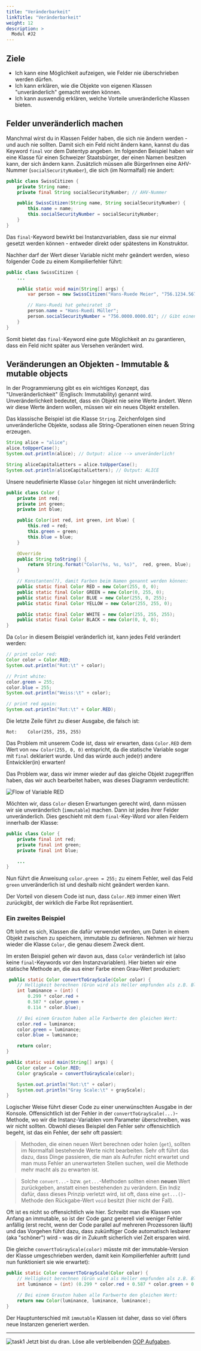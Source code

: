 ```yaml
---
title: "Veränderbarkeit"
linkTitle: "Veränderbarkeit"
weight: 12
description: >
  Modul #J2
---
```


## Ziele

- Ich kann eine Möglichkeit aufzeigen, wie Felder nie überschrieben werden dürfen.
- Ich kann erklären, wie die Objekte von eigenen Klassen "unveränderlich" gemacht werden können.
- Ich kann auswendig erklären, welche Vorteile unveränderliche Klassen bieten.

## Felder unveränderlich machen

Manchmal wirst du in Klassen Felder haben, die sich nie ändern werden - und auch nie sollten. Damit sich ein Feld nicht ändern kann, kannst du das Keyword `final` vor dem Datentyp angeben. Im folgenden Beispiel haben wir eine Klasse für einen Schweizer Staatsbürger, der einen Namen besitzen kann, der sich ändern kann. Zusätzlich müssen alle BürgerInnen eine AHV-Nummer (`socialSecurityNumber`), die sich (im Normalfall) nie ändert:

```java
public class SwissCitizen {
    private String name;
    private final String socialSecurityNumber; // AHV-Nummer

    public SwissCitizen(String name, String socialSecurityNumber) {
        this.name = name;
        this.socialSecurityNumber = socialSecurityNumber;
    }
}
```

Das `final`-Keyword bewirkt bei Instanzvariablen, dass sie nur einmal gesetzt werden können - entweder direkt oder spätestens im Konstruktor.

Nachher darf der Wert dieser Variable nicht mehr geändert werden, wieso folgender Code zu einem Kompilierfehler führt:

```java
public class SwissCitizen {
    ...

    public static void main(String[] args) {
        var person = new SwissCitizen("Hans-Ruede Meier", "756.1234.5678.90");

        // Hans-Ruedi hat geheiratet :D
        person.name = "Hans-Ruedi Müller";
        person.socialSecurityNumber = "756.0000.0000.01"; // Gibt einen Compiler-Fehler
    }
}
```

Somit bietet das `final`-Keyword eine gute Möglichkeit an zu garantieren, dass ein Feld nicht später aus Versehen verändert wird.

## Veränderungen an Objekten - Immutable & mutable objects

In der Programmierung gibt es ein wichtiges Konzept, das "Unveränderlichkeit" (Englisch: Immutability) genannt wird. Unveränderlichkeit bedeutet, dass ein Objekt nie seine Werte ändert. Wenn wir diese Werte ändern wollen, müssen wir ein neues Objekt erstellen.

Das klassische Beispiel ist die Klasse `String`. Zeichenfolgen sind unveränderliche Objekte, sodass alle String-Operationen einen neuen String erzeugen.

```java
String alice = "alice";
alice.toUpperCase();
System.out.println(alice); // Output: alice --> unveränderlich!

String aliceCapitalLetters = alice.toUpperCase();
System.out.println(aliceCapitalLetters); // Output: ALICE
```

Unsere neudefinierte Klasse `Color` hingegen ist nicht unveränderlich:

```java
public class Color {
    private int red;
    private int green;
    private int blue;

    public Color(int red, int green, int blue) {
        this.red = red;
        this.green = green;
        this.blue = blue;
    }

    @Override
    public String toString() {
        return String.format("Color(%s, %s, %s)",  red, green, blue);
    }

    // Konstanten(?), damit Farben beim Namen genannt werden können:
    public static final Color RED = new Color(255, 0, 0);
    public static final Color GREEN = new Color(0, 255, 0);
    public static final Color BLUE = new Color(255, 0, 255);
    public static final Color YELLOW = new Color(255, 255, 0);

    public static final Color WHITE = new Color(255, 255, 255);
    public static final Color BLACK = new Color(0, 0, 0);
}
```

Da `Color` in diesem Beispiel veränderlich ist, kann jedes Feld verändert werden:

```java
// print color red:
Color color = Color.RED;
System.out.println("Rot:\t" + color);

// Print white:
color.green = 255;
color.blue = 255;
System.out.println("Weiss:\t" + color);

// print red again:
System.out.println("Rot:\t" + Color.RED);
```

Die letzte Zeile führt zu dieser Ausgabe, die falsch ist:

```
Rot:    Color(255, 255, 255)
```

Das Problem mit unserem Code ist, dass wir erwarten, dass `Color.RED` dem Wert von `new Color(255, 0, 0)` entspricht, da die statische Variable sogar mit `final` deklariert wurde. Und das würde auch jede(r) andere Entwickler(in) erwarten!

Das Problem war, dass wir immer wieder auf das gleiche Objekt zugegriffen haben, das wir auch bearbeitet haben, was dieses Diagramm verdeutlicht:

![Flow of Variable RED](./images/mutable-objects_immutable-code-snippet-color-red.png)

Möchten wir, dass `Color` diesen Erwartungen gerecht wird, dann müssen wir sie unveränderlich (`immutable`) machen. Dann ist jedes ihrer Felder unveränderlich. Dies geschieht mit dem `final`-Key-Word vor allen Feldern innerhalb der Klasse:

```java
public class Color {
    private final int red;
    private final int green;
    private final int blue;

    ...
}
```

Nun führt die Anweisung `color.green = 255;` zu einem Fehler, weil das Feld `green` unveränderlich ist und deshalb nicht geändert werden kann.

Der Vorteil von diesem Code ist nun, dass `Color.RED` immer einen Wert zurückgibt, der wirklich die Farbe Rot repräsentiert.

### Ein zweites Beispiel

Oft lohnt es sich, Klassen die dafür verwendet werden, um Daten in einem Objekt zwischen zu speichern, immutable zu definieren. Nehmen wir hierzu wieder die Klasse `Color`, die genau diesem Zweck dient.

Im ersten Beispiel gehen wir davon aus, dass `Color` veränderlich ist (also keine `final`-Keywords vor den Instanzvariablen). Hier bieten wir eine statische Methode an, die aus einer Farbe einen Grau-Wert produziert:

```java
 public static Color convertToGrayScale(Color color) {
    // Helligkeit berechnen (Grün wird als Heller empfunden als z.B. Blau):
    int luminance = (int) (
        0.299 * color.red +
        0.587 * color.green +
        0.114 * color.blue);

    // Bei einem Grauton haben alle Farbwerte den gleichen Wert:
    color.red = luminance;
    color.green = luminance;
    color.blue = luminance;

    return color;
}

public static void main(String[] args) {
    Color color = Color.RED;
    Color grayScale = convertToGrayScale(color);

    System.out.println("Rot:\t" + color);
    System.out.println("Gray Scale:\t" + grayScale);
}
```

Logischer Weise führt dieser Code zu einer unerwünschten Ausgabe in der Konsole. Offensichtlich ist der Fehler in der `convertToGrayScale(...)`-Methode, wo wir die Instanz-Variablen vom Parameter überschreiben, was wir nicht sollten. Obwohl dieses Beispiel den Fehler sehr offensichtlich begeht, ist das ein Fehler, der sehr oft passiert:

> Methoden, die einen neuen Wert berechnen oder holen (`get`), sollten im Normalfall bestehende Werte nicht bearbeiten. Sehr oft führt das dazu, dass Dinge passieren, die man als Aufrufer nicht erwartet und man muss Fehler an unerwarteten Stellen suchen, weil die Methode mehr macht als zu erwarten ist.

> Solche `convert...`- bzw. `get...`-Methoden sollten einen **neuen** Wert zurückgeben, anstatt einen bestehenden zu verändern. Ein Indiz dafür, dass dieses Prinzip verletzt wird, ist oft, dass eine `get...()`-Methode den Rückgabe-Wert `void` besitzt (hier nicht der Fall).

Oft ist es nicht so offensichtlich wie hier. Schreibt man die Klassen von Anfang an immutable, so ist der Code ganz generell viel weniger Fehler anfällig (erst recht, wenn der Code parallel auf mehreren Prozessoren läuft) und das Vorgehen führt dazu, dass zukünftiger Code automatisch lesbarer (aka "schöner") wird - was dir in Zukunft sicherlich viel Zeit ersparen wird.

Die gleiche `convertToGrayScale(color)` müsste mit der immutable-Version der Klasse umgeschrieben werden, damit kein Kompilierfehler auftritt (und nun funktioniert sie wie erwartet):

```java
public static Color convertToGrayScale(Color color) {
    // Helligkeit berechnen (Grün wird als Heller empfunden als z.B. Blau):
    int luminance = (int) (0.299 * color.red + 0.587 * color.green + 0.114 * color.blue);

    // Bei einem Grauton haben alle Farbwerte den gleichen Wert:
    return new Color(luminance, luminance, luminance);
}
```

Der Hauptunterschied mit `immutable` Klassen ist daher, dass so viel öfters neue Instanzen generiert werden.

---

![task1](/images/task.png) Jetzt bist du dran. Löse alle verbleibenden [OOP Aufgaben](../../../../labs/java/java-oop/).
